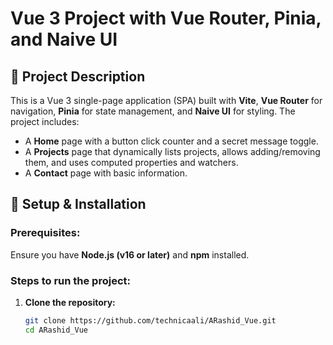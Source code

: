 # Vue 3 Project with Vue Router, Pinia, and Naive UI  

## 📌 Project Description  
This is a Vue 3 single-page application (SPA) built with **Vite**, **Vue Router** for navigation, **Pinia** for state management, and **Naive UI** for styling. The project includes:  
- A **Home** page with a button click counter and a secret message toggle.  
- A **Projects** page that dynamically lists projects, allows adding/removing them, and uses computed properties and watchers.  
- A **Contact** page with basic information.  

## 🚀 Setup & Installation  
### Prerequisites:  
Ensure you have **Node.js (v16 or later)** and **npm** installed.  

### Steps to run the project:  
1. **Clone the repository:**  
   ```sh
   git clone https://github.com/technicaali/ARashid_Vue.git
   cd ARashid_Vue